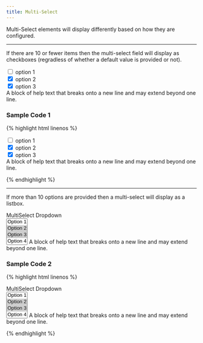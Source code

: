```yaml
---
title: Multi-Select
---
```


Multi-Select elements will display differently based on how they are configured.

**********

If there are 10 or fewer items then the multi-select field will display as checkboxes (regradless of whether a default value is provided or not).

<form class="form-horizontal bh--form-example">
  <!-- A field and all related tags and content are wrapped in a form group element -->
  <div class="form-group bh--form-multiselect bh--form-multiselect-checkboxes">
    <!-- Labels and fields are still column classes so that they are left aligned and reflow on smaller screens  -->
    <div class="col-sm-8 col-sm-offset-2">
      <div class="checkbox">
        <label>
          <input type="checkbox" name="checkboxOptions" id="checkbox1" value="option1"> option 1
        </label>
      </div>
      <div class="checkbox">
        <label>
          <input type="checkbox" name="checkboxOptions" id="checkbox2" value="option2" checked="checked"> option 2
        </label>
      </div>
      <div class="checkbox">
        <label>
          <input type="checkbox" name="checkboxOptions" id="checkbox3" value="option3" checked="checked"> option 3
        </label>
      </div>
      <!-- You may include help text. -->
      <span class="help-block">A block of help text that breaks onto a new line and may extend beyond one line.</span>
    </div>
  </div>
</form>

### Sample Code 1

{% highlight html linenos %}

<div class="form-group bh--form-multiselect bh--form-multiselect-checkboxes">
  <div class="col-sm-8 col-sm-offset-2">
    <!-- One checkbox element for each option -->
    <div class="checkbox">
      <label>
        <input type="checkbox" name="checkboxOptions" id="checkbox1" value="option1"> option 1
      </label>
    </div>
    <div class="checkbox">
      <label>
        <input type="checkbox" name="checkboxOptions" id="checkbox2" value="option2" checked="checked"> option 2
      </label>
    </div>
    <div class="checkbox">
      <label>
        <input type="checkbox" name="checkboxOptions" id="checkbox3" value="option3" checked="checked"> option 3
      </label>
    </div>
    <!-- You may include help text. -->
    <span class="help-block">A block of help text that breaks onto a new line and may extend beyond one line.</span>
  </div>
</div>

{% endhighlight %}

**********

If more than 10 options are provided then a multi-select will display as a listbox.

<form class="form-horizontal bh--form-example">
  <!-- A field and all related tags and content are wrapped in a form group element -->
  <div class="form-group bh--form-multiselect bh--form-multiselect-dropdown">
    <!-- Labels and fields are still column classes so that they are left aligned and reflow on smaller screens  -->
    <label for="select1" class="col-sm-2">MultiSelect Dropdown</label>
    <div id="select1" class="col-sm-8">
      <select multiple class="form-control">
        <option>Option 1</option>
        <option selected>Option 2</option>
        <option selected>Option 3</option>
        <option>Option 4</option>
        <option>Option 5</option>
      </select>
      <!-- You may include help text. -->
      <span class="help-block">A block of help text that breaks onto a new line and may extend beyond one line.</span>
    </div>
  </div>
</form>

### Sample Code 2

{% highlight html linenos %}

<div class="form-group bh--form-multiselect bh--form-multiselect-dropdown">
  <label for="select1" class="col-sm-2">MultiSelect Dropdown</label>
  <div id="select1" class="col-sm-8">
    <!-- The select element should include the multiple attribute -->
    <select multiple class="form-control">
      <option>Option 1</option>
      <!-- Selected options are give the selected attribute -->
      <option selected>Option 2</option>
      <option selected>Option 3</option>
      <option>Option 4</option>
      <option>Option 5</option>
    </select>
    <!-- You may include help text. -->
    <span class="help-block">A block of help text that breaks onto a new line and may extend beyond one line.</span>
  </div>
</div>

{% endhighlight %}
